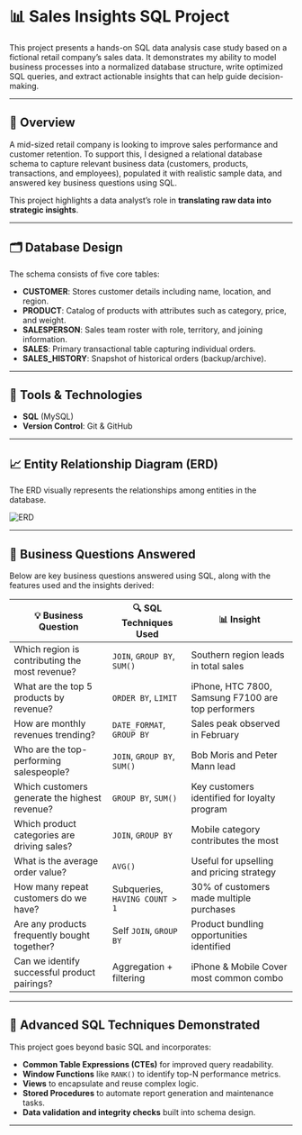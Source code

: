 # 📊 Sales Insights SQL Project

This project presents a hands-on SQL data analysis case study based on a fictional retail company’s sales data. It demonstrates my ability to model business processes into a normalized database structure, write optimized SQL queries, and extract actionable insights that can help guide decision-making.

---

## 🧾 Overview

A mid-sized retail company is looking to improve sales performance and customer retention. To support this, I designed a relational database schema to capture relevant business data (customers, products, transactions, and employees), populated it with realistic sample data, and answered key business questions using SQL.

This project highlights a data analyst’s role in **translating raw data into strategic insights**.

---

## 🗂️ Database Design

The schema consists of five core tables:

- **CUSTOMER**: Stores customer details including name, location, and region.
- **PRODUCT**: Catalog of products with attributes such as category, price, and weight.
- **SALESPERSON**: Sales team roster with role, territory, and joining information.
- **SALES**: Primary transactional table capturing individual orders.
- **SALES_HISTORY**: Snapshot of historical orders (backup/archive).

---

## 🧰 Tools & Technologies

- **SQL** (MySQL)
- **Version Control**: Git & GitHub

---

## 📈 Entity Relationship Diagram (ERD)

The ERD visually represents the relationships among entities in the database.

![ERD](./images/erd_sales_project.png)

---

## 💼 Business Questions Answered

Below are key business questions answered using SQL, along with the features used and the insights derived:

| 💡 Business Question                         | 🔍 SQL Techniques Used      | 📊 Insight |
|---------------------------------------------|-----------------------------|------------|
| Which region is contributing the most revenue? | `JOIN`, `GROUP BY`, `SUM()` | Southern region leads in total sales |
| What are the top 5 products by revenue?     | `ORDER BY`, `LIMIT`         | iPhone, HTC 7800, Samsung F7100 are top performers |
| How are monthly revenues trending?          | `DATE_FORMAT`, `GROUP BY`   | Sales peak observed in February |
| Who are the top-performing salespeople?     | `JOIN`, `GROUP BY`, `SUM()` | Bob Moris and Peter Mann lead |
| Which customers generate the highest revenue? | `GROUP BY`, `SUM()`         | Key customers identified for loyalty program |
| Which product categories are driving sales? | `JOIN`, `GROUP BY`          | Mobile category contributes the most |
| What is the average order value?            | `AVG()`                     | Useful for upselling and pricing strategy |
| How many repeat customers do we have?       | Subqueries, `HAVING COUNT > 1` | 30% of customers made multiple purchases |
| Are any products frequently bought together? | Self `JOIN`, `GROUP BY`     | Product bundling opportunities identified |
| Can we identify successful product pairings? | Aggregation + filtering     | iPhone & Mobile Cover most common combo |

---

## 🧠 Advanced SQL Techniques Demonstrated

This project goes beyond basic SQL and incorporates:

- **Common Table Expressions (CTEs)** for improved query readability.
- **Window Functions** like `RANK()` to identify top-N performance metrics.
- **Views** to encapsulate and reuse complex logic.
- **Stored Procedures** to automate report generation and maintenance tasks.
- **Data validation and integrity checks** built into schema design.

---
